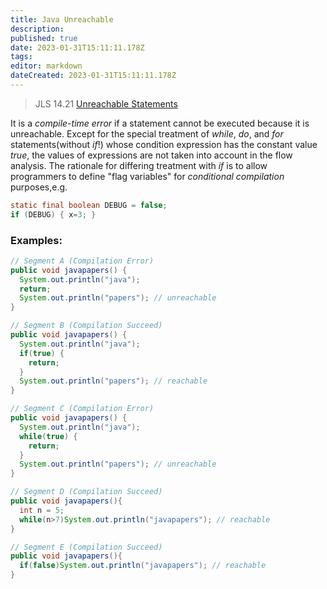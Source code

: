 ```yaml
---
title: Java Unreachable
description: 
published: true
date: 2023-01-31T15:11:11.178Z
tags: 
editor: markdown
dateCreated: 2023-01-31T15:11:11.178Z
---
```


> JLS 14.21 [Unreachable Statements](http://docs.oracle.com/javase/specs/jls/se7/html/jls-14.html#jls-14.21)

It is a *compile-time error* if a statement cannot be executed because it is unreachable.
Except for the special treatment of *while*, *do*, and *for* statements(without *if*!) whose condition expression has the constant value *true*, the values of expressions are not taken into account in the flow analysis.
The rationale for differing treatment with *if* is to allow programmers to define "flag variables"  for *conditional compilation* purposes,e.g.

```java
static final boolean DEBUG = false;
if (DEBUG) { x=3; }
```

### Examples:

```java
// Segment A (Compilation Error)
public void javapapers() {
  System.out.println("java");
  return;
  System.out.println("papers"); // unreachable
}

// Segment B (Compilation Succeed)
public void javapapers() {
  System.out.println("java");
  if(true) {
    return;
  }
  System.out.println("papers"); // reachable
}

// Segment C (Compilation Error)
public void javapapers() {
  System.out.println("java");
  while(true) {
    return;
  }
  System.out.println("papers"); // unreachable
}

// Segment D (Compilation Succeed)
public void javapapers(){
  int n = 5;
  while(n>7)System.out.println("javapapers"); // reachable
}

// Segment E (Compilation Succeed)
public void javapapers(){
  if(false)System.out.println("javapapers"); // reachable
}
```